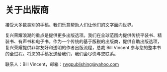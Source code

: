 # 关于出版商

接受大多数类别的手稿。我们乐意帮助人们让他们的文字面向世界。

复兴荣耀浪潮的重点是提供更多出版选项。我们在全球范围内提供传统平装书、精装书、有声书和电子书。作为一个传统的基于版税的出版商，提供自助出版选项，复兴荣耀提供非常友好和透明的作者出版流程，总裁 Bill Vincent 参与您的整本书的全过程。将您的手稿发送给我们，我们会尽快与您联系。

联系人：Bill Vincent，邮箱：rwgpublishing@yahoo.com
